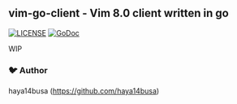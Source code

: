 ## vim-go-client - Vim 8.0 client written in go

[![LICENSE](https://img.shields.io/badge/license-MIT-blue.svg)](LICENSE)
[![GoDoc](https://godoc.org/github.com/haya14busa/vim-go-client?status.svg)](https://godoc.org/github.com/haya14busa/vim-go-client)

WIP

### :bird: Author
haya14busa (https://github.com/haya14busa)
